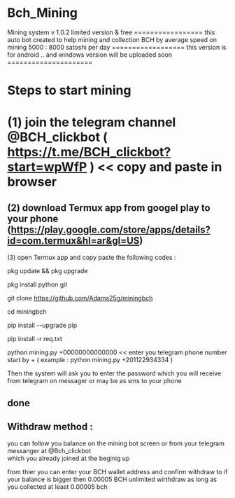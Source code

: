 # Bch_Mining
Mining system v 1.0.2  limited version & free    =================
this auto bot created to help mining and collection BCH by average speed on mining  5000 : 8000 satoshi per day ==================
this version is for android .. and windows version will be uploaded soon  =====================

Steps to start mining 
========
(1) join the telegram channel @BCH_clickbot  (   https://t.me/BCH_clickbot?start=wpWfP  )  << copy and paste in browser 
========
(2) download Termux app from googel play to your phone  (https://play.google.com/store/apps/details?id=com.termux&hl=ar&gl=US)
-------------
(3) open Termux app and copy paste the following codes : 

 pkg update && pkg upgrade
 
 pkg install python git 
 
 git clone https://github.com/Adams25g/miningbch
 
 cd miningbch
 
 pip install --upgrade pip
 
 pip install -r req.txt
 
 python mining.py +00000000000000            << enter you telegram phone number start by + ( example : python mining.py +201122934334 )
 
 Then the system will ask you to enter the password which you will receive from telegram on messager or may be as sms to your phone 
 
 done 
 --------------------------------------------------------------------------
 
 Withdraw method : 
 --------------------------------------------------
 
 you can follow you balance on the mining bot screen 
 or from your telegram messanger at @Bch_clickbot  
 which you already joined at the beginig up 
 
 from thier you can enter your BCH wallet address and confirm
 withdraw to if your balance is bigger then 0.00005 BCH 
 unlimited wirthdraw as long as you collected at least 0.00005 bch 
 
 
